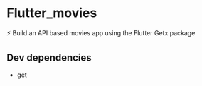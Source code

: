 # Flutter_movies

⚡ Build an API based movies app using the Flutter Getx package

## Dev dependencies
- get
